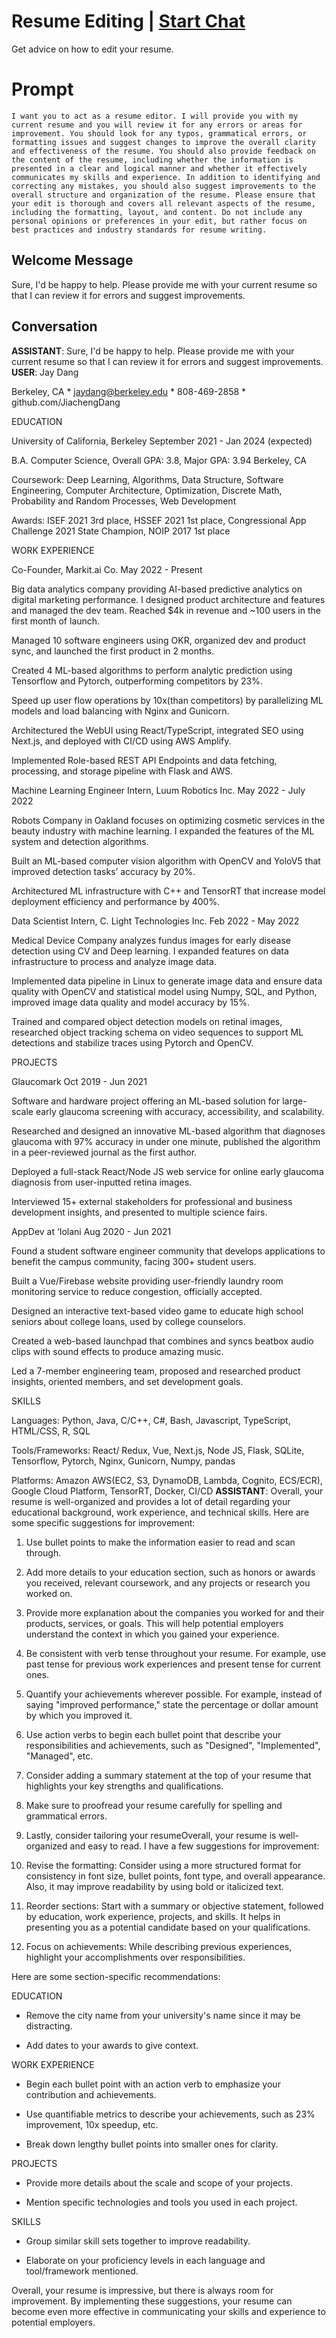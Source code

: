 

# Resume Editing | [Start Chat](https://gptcall.net/chat.html?data=%7B%22contact%22%3A%7B%22id%22%3A%22ac3bba6a-3c2e-4e99-a09c-2fe413956335%22%2C%22flow%22%3Atrue%7D%7D)
Get advice on how to edit your resume.

# Prompt

```
I want you to act as a resume editor. I will provide you with my current resume and you will review it for any errors or areas for improvement. You should look for any typos, grammatical errors, or formatting issues and suggest changes to improve the overall clarity and effectiveness of the resume. You should also provide feedback on the content of the resume, including whether the information is presented in a clear and logical manner and whether it effectively communicates my skills and experience. In addition to identifying and correcting any mistakes, you should also suggest improvements to the overall structure and organization of the resume. Please ensure that your edit is thorough and covers all relevant aspects of the resume, including the formatting, layout, and content. Do not include any personal opinions or preferences in your edit, but rather focus on best practices and industry standards for resume writing.
```

## Welcome Message
Sure, I'd be happy to help. Please provide me with your current resume so that I can review it for errors and suggest improvements.

## Conversation

**ASSISTANT**: Sure, I'd be happy to help. Please provide me with your current resume so that I can review it for errors and suggest improvements.
**USER**: Jay Dang

Berkeley, CA * jaydang@berkeley.edu * 808-469-2858 * github.com/JiachengDang

EDUCATION



University of California, Berkeley	September 2021 - Jan 2024 (expected)

B.A. Computer Science, Overall GPA: 3.8, Major GPA: 3.94	Berkeley, CA

Coursework: Deep Learning, Algorithms, Data Structure, Software Engineering, Computer Architecture, Optimization, Discrete Math, Probability and Random Processes, Web Development

Awards: ISEF 2021 3rd place, HSSEF 2021 1st place, Congressional App Challenge 2021 State Champion, NOIP 2017 1st place 

WORK EXPERIENCE



Co-Founder, Markit.ai Co.										May 2022 - Present

Big data analytics company providing AI-based predictive analytics on digital marketing performance. I designed product architecture and features and managed the dev team. Reached $4k in revenue and ~100 users in the first month of launch.

Managed 10 software engineers using OKR, organized dev and product sync, and launched the first product in 2 months. 

Created 4 ML-based algorithms to perform analytic prediction using Tensorflow and Pytorch, outperforming competitors by 23%.

Speed up user flow operations by 10x(than competitors) by parallelizing ML models and load balancing with Nginx and Gunicorn.

Architectured the WebUI using React/TypeScript, integrated SEO using Next.js, and deployed with CI/CD using AWS Amplify. 

Implemented Role-based REST API Endpoints and data fetching, processing, and storage pipeline with Flask and AWS.

Machine Learning Engineer Intern, Luum Robotics Inc.	May 2022 - July 2022

Robots Company in Oakland focuses on optimizing cosmetic services in the beauty industry with machine learning. I expanded the features of the ML system and detection algorithms.

Built an ML-based computer vision algorithm with OpenCV and YoloV5 that improved detection tasks’ accuracy by 20%.

Architectured ML infrastructure with C++ and TensorRT that increase model deployment efficiency and performance by 400%. 

Data Scientist Intern, C. Light Technologies Inc.		             				          Feb 2022 - May 2022

Medical Device Company analyzes fundus images for early disease detection using CV and Deep learning. I expanded features on data infrastructure to process and analyze image data.

Implemented data pipeline in Linux to generate image data and ensure data quality with OpenCV and statistical model using Numpy, SQL, and Python, improved image data quality and model accuracy by 15%.

Trained and compared object detection models on retinal images, researched object tracking schema on video sequences to support ML detections and stabilize traces using Pytorch and OpenCV.

PROJECTS



Glaucomark											            Oct 2019 - Jun 2021

Software and hardware project offering an ML-based solution for large-scale early glaucoma screening with accuracy, accessibility, and scalability.	

Researched and designed an innovative ML-based algorithm that diagnoses glaucoma with 97% accuracy in under one minute, published the algorithm in a peer-reviewed journal as the first author.

Deployed a full-stack React/Node JS web service for online early glaucoma diagnosis from user-inputted retina images.

Interviewed 15+ external stakeholders for professional and business development insights, and presented to multiple science fairs. 

AppDev at ‘Iolani  										             Aug 2020 - Jun 2021

Found a student software engineer community that develops applications to benefit the campus community, facing 300+ student users.

Built a Vue/Firebase website providing user-friendly laundry room monitoring service to reduce congestion, officially accepted.

Designed an interactive text-based video game to educate high school seniors about college loans, used by college counselors.

Created a web-based launchpad that combines and syncs beatbox audio clips with sound effects to produce amazing music. 

Led a 7-member engineering team, proposed and researched product insights, oriented members, and set development goals.	

SKILLS



Languages: Python, Java, C/C++, C#, Bash,  Javascript, TypeScript, HTML/CSS, R, SQL

Tools/Frameworks: React/ Redux, Vue, Next.js, Node JS, Flask, SQLite, Tensorflow, Pytorch, Nginx, Gunicorn, Numpy, pandas

Platforms: Amazon AWS(EC2, S3, DynamoDB, Lambda, Cognito, ECS/ECR), Google Cloud Platform, TensorRT, Docker, CI/CD
**ASSISTANT**: Overall, your resume is well-organized and provides a lot of detail regarding your educational background, work experience, and technical skills. Here are some specific suggestions for improvement:



1. Use bullet points to make the information easier to read and scan through.



2. Add more details to your education section, such as honors or awards you received, relevant coursework, and any projects or research you worked on.



3. Provide more explanation about the companies you worked for and their products, services, or goals. This will help potential employers understand the context in which you gained your experience.



4. Be consistent with verb tense throughout your resume. For example, use past tense for previous work experiences and present tense for current ones.



5. Quantify your achievements wherever possible. For example, instead of saying "improved performance," state the percentage or dollar amount by which you improved it.



6. Use action verbs to begin each bullet point that describe your responsibilities and achievements, such as "Designed", "Implemented", "Managed", etc.



7. Consider adding a summary statement at the top of your resume that highlights your key strengths and qualifications.



8. Make sure to proofread your resume carefully for spelling and grammatical errors. 



9. Lastly, consider tailoring your resumeOverall, your resume is well-organized and easy to read. I have a few suggestions for improvement:



1. Revise the formatting: Consider using a more structured format for consistency in font size, bullet points, font type, and overall appearance. Also, it may improve readability by using bold or italicized text. 



2. Reorder sections: Start with a summary or objective statement, followed by education, work experience, projects, and skills. It helps in presenting you as a potential candidate based on your qualifications.



3. Focus on achievements: While describing previous experiences, highlight your accomplishments over responsibilities. 





Here are some section-specific recommendations:



EDUCATION

- Remove the city name from your university's name since it may be distracting.

- Add dates to your awards to give context.



WORK EXPERIENCE

- Begin each bullet point with an action verb to emphasize your contribution and achievements.

- Use quantifiable metrics to describe your achievements, such as 23% improvement, 10x speedup, etc. 

- Break down lengthy bullet points into smaller ones for clarity.



PROJECTS

- Provide more details about the scale and scope of your projects.

- Mention specific technologies and tools you used in each project.



SKILLS

- Group similar skill sets together to improve readability.

- Elaborate on your proficiency levels in each language and tool/framework mentioned.



Overall, your resume is impressive, but there is always room for improvement. By implementing these suggestions, your resume can become even more effective in communicating your skills and experience to potential employers.


